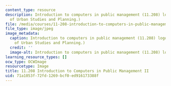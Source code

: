 ```yaml
---
content_type: resource
description: Introduction to computers in public management (11.208) logo. (Logo courtesy
  of Urban Studies and Planning.)
file: /media/courses/11-208-introduction-to-computers-in-public-management-ii-january-iap-2002/71a1053f72fd1269bcf0ed916173388f_11-208iap02.jpg
file_type: image/jpeg
image_metadata:
  caption: Introduction to computers in public management (11.208) logo. (Logo courtesy
    of Urban Studies and Planning.)
  credit: ''
  image-alt: Introduction to computers in public management (11.208) logo.
learning_resource_types: []
ocw_type: OCWImage
resourcetype: Image
title: 11.208 Introduction to Computers in Public Management II
uid: 71a1053f-72fd-1269-bcf0-ed916173388f
---
```


